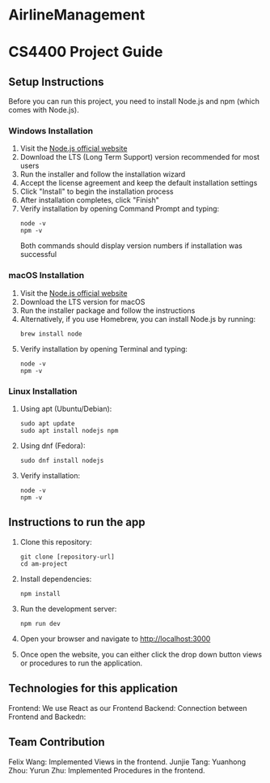 # AirlineManagement

# CS4400 Project Guide

## Setup Instructions

Before you can run this project, you need to install Node.js and npm (which comes with Node.js).

### Windows Installation
1. Visit the [Node.js official website](https://nodejs.org/)
2. Download the LTS (Long Term Support) version recommended for most users
3. Run the installer and follow the installation wizard
4. Accept the license agreement and keep the default installation settings
5. Click "Install" to begin the installation process
6. After installation completes, click "Finish"
7. Verify installation by opening Command Prompt and typing:
   ```
   node -v
   npm -v
   ```
   Both commands should display version numbers if installation was successful

### macOS Installation
1. Visit the [Node.js official website](https://nodejs.org/)
2. Download the LTS version for macOS
3. Run the installer package and follow the instructions
4. Alternatively, if you use Homebrew, you can install Node.js by running:
   ```
   brew install node
   ```
5. Verify installation by opening Terminal and typing:
   ```
   node -v
   npm -v
   ```

### Linux Installation
1. Using apt (Ubuntu/Debian):
   ```
   sudo apt update
   sudo apt install nodejs npm
   ```

2. Using dnf (Fedora):
   ```
   sudo dnf install nodejs
   ```

3. Verify installation:
   ```
   node -v
   npm -v
   ```

## Instructions to run the app

1. Clone this repository:
   ```
   git clone [repository-url]
   cd am-project
   ```

2. Install dependencies:
   ```
   npm install
   ```

3. Run the development server:
   ```
   npm run dev
   ```

4. Open your browser and navigate to [http://localhost:3000](http://localhost:3000)

5. Once open the website, you can either click the drop down button views or procedures to run the application.
## Technologies for this application
Frontend: We use React as our Frontend
Backend: 
Connection between Frontend and Backedn:

## Team Contribution
Felix Wang: Implemented Views in the frontend.
Junjie Tang: 
Yuanhong Zhou:
Yurun Zhu: Implemented Procedures in the frontend.

